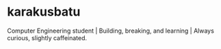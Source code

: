 # karakusbatu
 Computer Engineering student | Building, breaking, and learning | Always curious, slightly caffeinated.
